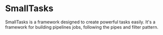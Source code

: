 # SmallTasks
SmallTasks is a framework designed to create powerful tasks easily. It's a framework for building pipelines jobs, following the pipes and filter pattern.

